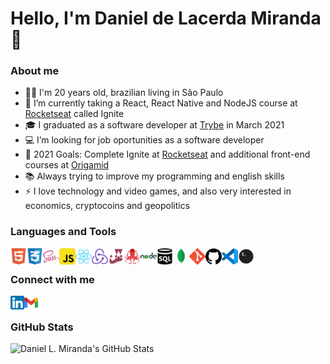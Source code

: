 # Hello, I'm Daniel de Lacerda Miranda 👋

### About me

- 🧔🏽 I'm 20 years old, brazilian living in São Paulo
- 🌱 I’m currently taking a React, React Native and NodeJS course at [Rocketseat](https://rocketseat.com.br/) called Ignite
- 🎓 I graduated as a software developer at [Trybe](https://www.betrybe.com/) in March 2021
- 💻 I’m looking for job oportunities as a software developer
- 🥅 2021 Goals: Complete Ignite at [Rocketseat](https://rocketseat.com.br/) and additional front-end courses at [Origamid](https://www.origamid.com/)
- 📚 Always trying to improve my programming and english skills
- ⚡ I love technology and video games, and also very interested in economics, cryptocoins and geopolitics

### Languages and Tools

<img align="left" alt="HTML5" width="26px" src="https://github.com/DanielLMiranda/DanielLMiranda/blob/master/icons/html5.png" />
<img align="left" alt="CSS3" width="26px" src="https://github.com/DanielLMiranda/DanielLMiranda/blob/master/icons/css3.png" />
<img align="left" alt="Sass" width="26px" src="https://github.com/DanielLMiranda/DanielLMiranda/blob/master/icons/sass.png" />
<img align="left" alt="JavaScript" width="26px" src="https://github.com/DanielLMiranda/DanielLMiranda/blob/master/icons/javascript.png" />
<img align="left" alt="React" width="26px" src="https://github.com/DanielLMiranda/DanielLMiranda/blob/master/icons/react.png" />
<img align="left" alt="Redux" width="26px" src="https://github.com/DanielLMiranda/DanielLMiranda/blob/master/icons/redux.png" />
<img align="left" alt="Jest" width="26px" src="https://github.com/DanielLMiranda/DanielLMiranda/blob/master/icons/jest.png" />
<img align="left" alt="RTL" width="26px" src="https://github.com/DanielLMiranda/DanielLMiranda/blob/master/icons/rtl.png" />
<img align="left" alt="NodeJS" width="26px" src="https://github.com/DanielLMiranda/DanielLMiranda/blob/master/icons/nodejs.png" />
<img align="left" alt="MySQL" width="26px" src="https://github.com/DanielLMiranda/DanielLMiranda/blob/master/icons/sql.png" />
<img align="left" alt="MongoDB" width="26px" src="https://github.com/DanielLMiranda/DanielLMiranda/blob/master/icons/mongodb.png" />
<img align="left" alt="Git" width="26px" src="https://github.com/DanielLMiranda/DanielLMiranda/blob/master/icons/git.png" />
<img align="left" alt="GitHub" width="26px" src="https://github.com/DanielLMiranda/DanielLMiranda/blob/master/icons/github.png" />
<img align="left" alt="Visual Studio Code" width="26px" src="https://github.com/DanielLMiranda/DanielLMiranda/blob/master/icons/vscode.png" />
<img align="left" alt="Terminal" width="26px" src="https://github.com/DanielLMiranda/DanielLMiranda/blob/master/icons/terminal.png" />

<br />

### Connect with me

[<img align="left" alt="Daniel L. Miranda | LinkedIn" width="22px" src="https://github.com/DanielLMiranda/DanielLMiranda/blob/master/icons/linkedin.png" />](https://www.linkedin.com/in/daniellmiranda/)
[<img align="left" alt="Daniel L. Miranda | Email" width="22px" src="https://github.com/DanielLMiranda/DanielLMiranda/blob/master/icons/gmail.png" />](mailto:danieldelacerdamiranda@gmail.com)

<br />

### GitHub Stats

<img align="left" alt="Daniel L. Miranda's GitHub Stats" src="https://github-readme-stats.daniellmiranda.vercel.app/api/?username=DanielLMiranda&show_icons=true&theme=radical&hide_border=true" />
